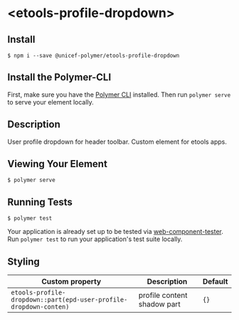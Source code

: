 # \<etools-profile-dropdown\>

## Install
`$ npm i --save @unicef-polymer/etools-profile-dropdown`

## Install the Polymer-CLI
First, make sure you have the [Polymer CLI](https://www.npmjs.com/package/polymer-cli) installed. Then run `polymer serve` to serve your element locally.

## Description
User profile dropdown for header toolbar.
Custom element for etools apps.

## Viewing Your Element

```
$ polymer serve
```

## Running Tests

```
$ polymer test
```

Your application is already set up to be tested via [web-component-tester](https://github.com/Polymer/web-component-tester). Run `polymer test` to run your application's test suite locally.


## Styling
Custom property | Description | Default
----------------|-------------|----------
`etools-profile-dropdown::part(epd-user-profile-dropdown-conten)` |  profile content shadow part | `{}`

